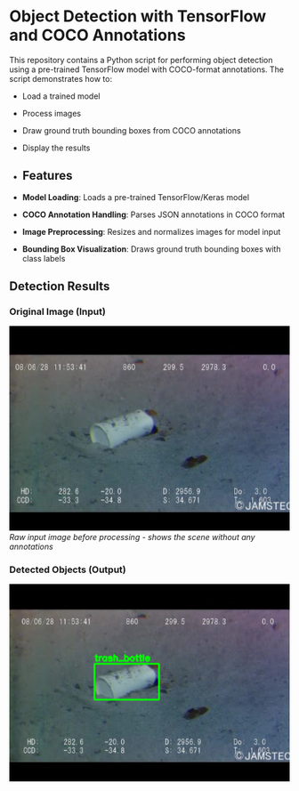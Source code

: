 # Object Detection with TensorFlow and COCO Annotations

This repository contains a Python script for performing object detection using a pre-trained TensorFlow model with COCO-format annotations. The script demonstrates how to:
- Load a trained model
- Process images
- Draw ground truth bounding boxes from COCO annotations
- Display the results

- ## Features

- **Model Loading**: Loads a pre-trained TensorFlow/Keras model 
- **COCO Annotation Handling**: Parses JSON annotations in COCO format
- **Image Preprocessing**: Resizes and normalizes images for model input
- **Bounding Box Visualization**: Draws ground truth bounding boxes with class labels

## Detection Results

### Original Image (Input)
![Original Image](Screenshot2.png)  
*Raw input image before processing - shows the scene without any annotations*

### Detected Objects (Output)
![Detected Image](Screenshot1.png)  
